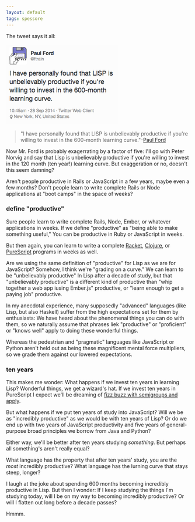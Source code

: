 ```yaml
---
layout: default
tags: spessore
---
```


The tweet says it all:

![600 months](/assets/images/600months.png)

> "I have personally found that LISP is unbelievably productive if you're willing to invest in the 600-month learning curve."-[Paul Ford][1]

[1]: https://twitter.com/ftrain/status/516237176636715008

Now Mr. Ford is probably exagerrating by a factor of five: I'll go with Peter Norvig and say that Lisp is unbelievably productive if you're willing to invest in the 120 month (ten year!) learning curve. But exaggeration or no, doesn't this seem damning?

Aren't people productive in Rails or JavaScript in a few years, maybe even a few months? Don't people learn to write complete Rails or Node applications at "boot camps" in the space of weeks?

### define "productive"

Sure people learn to write complete Rails, Node, Ember, or whatever applications in weeks. If we define "productive" as "being able to make something useful," You can be productive in Ruby or JavaScript in weeks.

[Racket]: https://en.wikipedia.org/wiki/Racket_(programming_language)

But then again, you can learn to write a complete [Racket], [Clojure], or [PureScript] programs in weeks as well.

[PureScript]: https://leanpub.com/purescript/
[CLojure]: http://clojure.org

Are we using the same definition of "productive" for Lisp as we are for JavaScript? Somehow, I think we're "grading on a curve." We can learn to be "unbelievably productive" In Lisp after a decade of study, but that "unbelievably productive" is a different kind of productive than "whip together a web app iusing Ember.js" productive, or "learn enough to get a paying job" productive.

In my anecdotal experience, many supposedly "advanced" languages (like Lisp, but also Haskell) suffer from the high expectations set for them by enthusiasts: We have heard about the phenomenal things you can do with them, so we naturally assume that phrases liek "productive" or "proficient" or "knows well" apply to doing these wonderful things.

Whereas the pedestrian and "pragmatic" languages like JavaScript or Python aren't held out as being these magnificent mental force multipliers, so we grade them against our lowered expectations.

### ten years

This makes me wonder: What happens if we invest ten years in learning Lisp? Wonderful things, we get a wizard's hat. If we invest ten years in PureScript I expect we'll be dreaming of [fizz buzz with semigroups and apply][2].

[2]: http://www.purescript.org/posts/FizzBuzz-With-Semigroups-And-Apply/

But what happens if we put ten years of study into JavaScript? Will we be as "incredibly productive" as we would be with ten years of Lisp? Or do we end up with two years of JavaScript productivity and five years of general-purpose broad principles we borrow from Java and Python?

Either way, we'll be better after ten years studying *something*. But perhaps all something's aren't really equal?

What language has the property that after ten years' study, you are the *most* incredibly productive? What language has the lurning curve that stays steep, longer?

I laugh at the joke about spending 600 months becoming incredibly productive in Lisp. But then I wonder: If I keep studying the things I'm studying today, will I be on my way to becoming incredibly productive? Or will I flatten out long before a decade passes?

Hmmm.